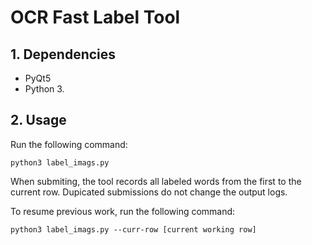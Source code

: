 # OCR Fast Label Tool

## 1. Dependencies
- PyQt5
- Python 3.

## 2. Usage
Run the following command:

`python3 label_imags.py`

When submiting, the tool records all labeled words from the first to the current row. Dupicated submissions do not change the output logs.

To resume previous work, run the following command:

`python3 label_imags.py --curr-row [current working row]`

